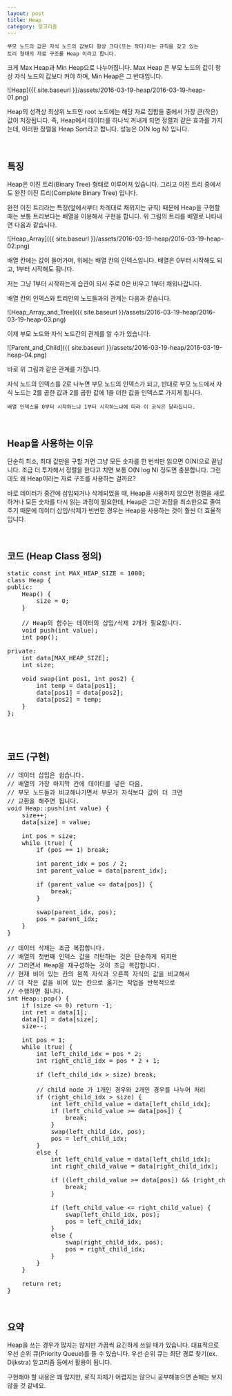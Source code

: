 ```yaml
---
layout: post
title: Heap
category: 알고리즘
---
```


~~~
부모 노드의 값은 자식 노드의 값보다 항상 크다(또는 작다)라는 규칙을 갖고 있는 
트리 형태의 자료 구조를 Heap 이라고 합니다.
~~~

크게 Max Heap과 Min Heap으로 나누어집니다. 
Max Heap 은 부모 노드의 값이 항상 자식 노드의 값보다 커야 하며, Min Heap은 그 반대입니다. 

![Heap]({{ site.baseurl }}/assets/2016-03-19-heap/2016-03-19-heap-01.png)

Heap의 성격상 최상위 노드인 root 노드에는 해당 자료 집합들 중에서 가장 큰(작은) 값이
저장됩니다. 즉, Heap에서 데이터를 하나씩 꺼내게 되면 정렬과 같은 효과를 가지는데,
이러한 정렬을 Heap Sort라고 합니다. 성능은 O(N log N) 입니다.

<br>

## 특징

Heap은 이진 트리(Binary Tree) 형태로 이루어져 있습니다. 그리고 이진 트리 중에서도 
완전 이진 트리(Complete Binary Tree) 입니다. 

완전 이진 트리라는 특징(앞에서부터 차례대로 채워지는 규칙) 때문에 Heap을 구현할 때는 
보통 트리보다는 배열을 이용해서 구현을 합니다. 위 그림의 트리를 배열로 나타내면 다음과 같습니다.

![Heap_Array]({{ site.baseurl }}/assets/2016-03-19-heap/2016-03-19-heap-02.png)

배열 칸에는 값이 들어가며, 위에는 배열 칸의 인덱스입니다. 배열은 0부터 시작해도 되고, 
1부터 시작해도 됩니다. 

저는 그냥 1부터 시작하는게 습관이 되서 주로 0은 비우고 1부터 채워나갑니다.

배열 칸의 인덱스와 트리안의 노드들과의 관계는 다음과 같습니다.

![Heap_Array_and_Tree]({{ site.baseurl }}/assets/2016-03-19-heap/2016-03-19-heap-03.png)

이제 부모 노드와 자식 노드간의 관계를 알 수가 있습니다.

![Parent_and_Child]({{ site.baseurl }}/assets/2016-03-19-heap/2016-03-19-heap-04.png)

바로 위 그림과 같은 관계를 가집니다. 

자식 노드의 인덱스를 2로 나누면 부모 노드의 인덱스가 되고, 반대로 부모 노드에서 
자식 노드는 2를 곱한 값과 2를 곱한 값에 1을 더한 값을 인덱스로 가지게 됩니다.

~~~
배열 인덱스를 0부터 시작하느냐 1부터 시작하느냐에 따라 이 공식은 달라집니다. 
~~~

<br>

## Heap을 사용하는 이유

단순히 최소, 최대 값만을 구할 거면 그냥 모든 숫자를 한 번씩만 읽으면 O(N)으로 끝납니다. 
조금 더 투자해서 정렬을 한다고 치면 보통 O(N log N) 정도면 충분합니다.
그런데도 왜 Heap이라는 자료 구조를 사용하는 걸까요?

바로 데이터가 중간에 삽입되거나 삭제되었을 때, Heap을 사용하지 않으면 정렬을 새로 하거나
모든 숫자를 다시 읽는 과정이 필요한데, Heap은 그런 과정을 최소한으로 줄여주기 때문에
데이터 삽입/삭제가 빈번한 경우는 Heap을 사용하는 것이 훨씬 더 효율적입니다.


<br>

## 코드 (Heap Class 정의)

<pre class="prettyprint">
static const int MAX_HEAP_SIZE = 1000;
class Heap {
public:
    Heap() {
        size = 0;
    }

    // Heap의 함수는 데이터의 삽입/삭제 2개가 필요합니다.
    void push(int value);
    int pop();

private:
    int data[MAX_HEAP_SIZE];
    int size;

    void swap(int pos1, int pos2) {
        int temp = data[pos1];
        data[pos1] = data[pos2];
        data[pos2] = temp;
    }
};

</pre>


<br>

## 코드 (구현)

<pre class="prettyprint">
// 데이터 삽입은 쉽습니다. 
// 배열의 가장 마지막 칸에 데이터를 넣은 다음, 
// 부모 노드들과 비교해나가면서 부모가 자식보다 값이 더 크면
// 교환을 해주면 됩니다. 
void Heap::push(int value) {
    size++;
    data[size] = value;

    int pos = size;
    while (true) {
        if (pos == 1) break;

        int parent_idx = pos / 2;
        int parent_value = data[parent_idx];

        if (parent_value <= data[pos]) {
            break;
        }
        
        swap(parent_idx, pos);
        pos = parent_idx;
    }
}

// 데이터 삭제는 조금 복잡합니다.
// 배열의 첫번째 인덱스 값을 리턴하는 것은 단순하게 되지만
// 그러면서 Heap을 재구성하는 것이 조금 복잡합니다.
// 현재 비어 있는 칸의 왼쪽 자식과 오른쪽 자식의 값을 비교해서 
// 더 작은 값을 비어 있는 칸으로 옮기는 작업을 반복적으로
// 수행하면 됩니다.
int Heap::pop() {
    if (size <= 0) return -1;
    int ret = data[1];
    data[1] = data[size];
    size--;

    int pos = 1;
    while (true) {
        int left_child_idx = pos * 2;
        int right_child_idx = pos * 2 + 1;

        if (left_child_idx > size) break;
        
        // child node 가 1개인 경우와 2개인 경우를 나누어 처리
        if (right_child_idx > size) { 
            int left_child_value = data[left_child_idx];
            if (left_child_value >= data[pos]) {
                break;
            }
            swap(left_child_idx, pos);
            pos = left_child_idx;
        }
        else {
            int left_child_value = data[left_child_idx];
            int right_child_value = data[right_child_idx];

            if ((left_child_value >= data[pos]) && (right_child_value >= data[pos])) {
                break;
            }

            if (left_child_value <= right_child_value) {
                swap(left_child_idx, pos);
                pos = left_child_idx;
            }
            else {
                swap(right_child_idx, pos);
                pos = right_child_idx;
            }
        }
    }

    return ret;
}
</pre>

<br>

## 요약

Heap을 쓰는 경우가 많지는 않지만 가끔씩 요긴하게 쓰일 때가 있습니다. 
대표적으로 우선 순위 큐(Priority Queue)를 들 수 있습니다. 
우선 순위 큐는 최단 경로 찾기(ex. Dijkstra) 알고리즘 등에서 활용이 됩니다.

구현해야 할 내용은 꽤 많지만, 로직 자체가 어렵지는 않으니 공부해놓으면 손해는 보지 않을 것 같네요.